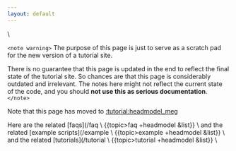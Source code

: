 ```yaml
---
layout: default
---
```


\\

`<note warning>`
The purpose of this page is just to serve as a scratch pad for the new version of a tutorial site.

There is no guarantee that this page is updated in the end to reflect the final state of the tutorial site.
So chances are that this page is considerably outdated and irrelevant. The notes here might not reflect the current state of the code, and you should **not use this as serious documentation**.
`</note>`

Note that this page has moved to [:tutorial:headmodel_meg](/tutorial/headmodel_meg)

Here are the related [faqs](/faq
\\
{{topic>faq +headmodel &list}}
\\
and the related [example scripts](/example
\\
{{topic>example +headmodel &list}}
\\
and the related [tutorials](/tutorial
\\
{{topic>tutorial +headmodel &list}}
\\

